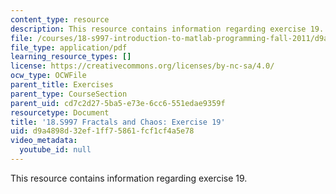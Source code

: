 ```yaml
---
content_type: resource
description: This resource contains information regarding exercise 19.
file: /courses/18-s997-introduction-to-matlab-programming-fall-2011/d9a4898d32ef1ff75861fcf1cf4a5e78_MIT18_S997F11_Exercise_19.pdf
file_type: application/pdf
learning_resource_types: []
license: https://creativecommons.org/licenses/by-nc-sa/4.0/
ocw_type: OCWFile
parent_title: Exercises
parent_type: CourseSection
parent_uid: cd7c2d27-5ba5-e73e-6cc6-551edae9359f
resourcetype: Document
title: '18.S997 Fractals and Chaos: Exercise 19'
uid: d9a4898d-32ef-1ff7-5861-fcf1cf4a5e78
video_metadata:
  youtube_id: null
---
```

This resource contains information regarding exercise 19.
